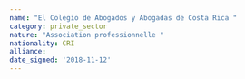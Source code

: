 ```yaml
---
name: "El Colegio de Abogados y Abogadas de Costa Rica "
category: private_sector
nature: "Association professionnelle "
nationality: CRI
alliance: 
date_signed: '2018-11-12'
---
```

    